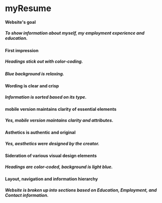 # myResume

#### Website's goal
##### To show information about myself, my employment experience and education.

#### First impression
##### Headings stick out with color-coding.
##### Blue background is relaxing.

#### Wording is clear and crisp
##### Information is sorted based on its type. 

#### mobile version maintains clarity of essential elements
##### Yes, mobile version maintains clarity and attributes.

#### Asthetics is authentic and original
##### Yes, aesthetics were designed by the creator.

#### Sideration of various visual design elements 
##### Headings are color-coded, background is light blue.

#### Layout, navigation and information hierarchy
##### Website is broken up into sections based on Education, Employment, and Contact information.
